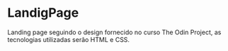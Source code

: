 # LandigPage
Landing page seguindo o design fornecido no curso The Odin Project, as tecnologias utilizadas serão HTML e CSS.
